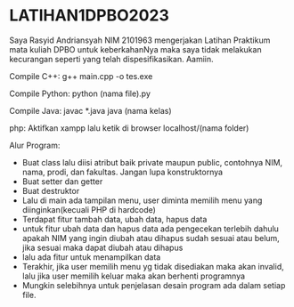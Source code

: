 # LATIHAN1DPBO2023
Saya Rasyid Andriansyah NIM 2101963 mengerjakan Latihan Praktikum mata kuliah DPBO untuk keberkahanNya maka saya tidak melakukan kecurangan seperti yang telah dispesifikasikan. Aamiin.

Compile C++:
g++ main.cpp -o tes.exe

Compile Python:
python (nama file).py

Compile Java:
javac *.java
java (nama kelas)

php:
Aktifkan xampp
lalu ketik di browser
localhost/(nama folder)

Alur Program:
- Buat class lalu diisi atribut baik private maupun public, contohnya NIM, nama, prodi, dan fakultas. Jangan lupa konstruktornya
- Buat setter dan getter
- Buat destruktor
- Lalu di main ada tampilan menu, user diminta memilih menu yang diinginkan(kecuali PHP di hardcode)
- Terdapat fitur tambah data, ubah data, hapus data
- untuk fitur ubah data dan hapus data ada pengecekan terlebih dahulu apakah NIM yang ingin diubah atau dihapus sudah sesuai atau belum, jika sesuai maka dapat diubah atau dihapus
- lalu ada fitur untuk menampilkan data
- Terakhir, jika user memilih menu yg tidak disediakan maka akan invalid, lalu jika user memilih keluar maka akan berhenti programnya
- Mungkin selebihnya untuk penjelasan desain program ada dalam setiap file.
